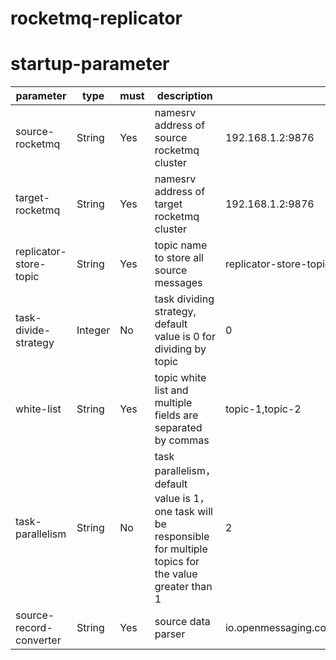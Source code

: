 # rocketmq-replicator

# startup-parameter

parameter | type | must | description | sample value
---|---|---|---|---|
source-rocketmq | String | Yes | namesrv address of source rocketmq cluster | 192.168.1.2:9876 |
target-rocketmq | String | Yes | namesrv address of target rocketmq cluster | 192.168.1.2:9876 |
replicator-store-topic | String | Yes | topic name to store all source messages | replicator-store-topic |
task-divide-strategy | Integer | No | task dividing strategy, default value is 0 for dividing by topic | 0 |
white-list | String | Yes | topic white list and multiple fields are separated by commas | topic-1,topic-2 |
task-parallelism | String | No | task parallelism，default value is 1，one task will be responsible for multiple topics for the value greater than 1 | 2 |
source-record-converter | String | Yes | source data parser | io.openmessaging.connect.runtime.converter.JsonConverter |
